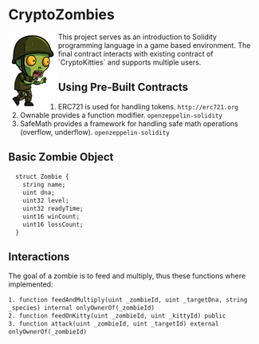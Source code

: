 # CryptoZombies
<img src="zombie.png" width="100" align="left">
This project serves as an introduction to Solidity programming language in a game based environment. 
The final contract interacts with existing contract of `CryptoKitties` and supports multiple users. 



## Using Pre-Built Contracts
1. ERC721 is used for handling tokens.  `http://erc721.org`
2. Ownable provides a function modifier. `openzeppelin-solidity`
3. SafeMath provides a framework for handling safe math operations (overflow, underflow). `openzeppelin-solidity`

## Basic Zombie Object
```
  struct Zombie {
    string name;
    uint dna;
    uint32 level;
    uint32 readyTime;
    uint16 winCount;
    uint16 lossCount;
  }
```
## Interactions
The goal of a zombie is to feed and multiply, thus these functions where implemented:
```
1. function feedAndMultiply(uint _zombieId, uint _targetDna, string _species) internal onlyOwnerOf(_zombieId)
2. function feedOnKitty(uint _zombieId, uint _kittyId) public
3. function attack(uint _zombieId, uint _targetId) external onlyOwnerOf(_zombieId)
```

